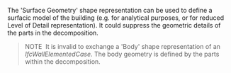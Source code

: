 The 'Surface Geometry' shape representation can be used to define a surfacic model of the building (e.g. for analytical purposes, or for reduced Level of Detail representation). It could suppress the geometric details of the parts in the decomposition.

> NOTE&nbsp; It is invalid to exchange a 'Body' shape representation of an _IfcWallElementedCase_. The body geometry is defined by the parts within the decomposition.